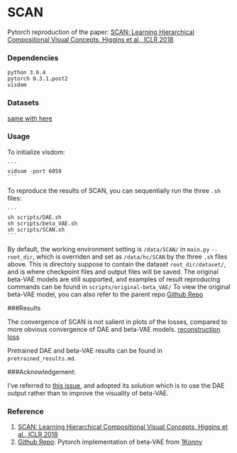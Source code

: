 # SCAN
Pytorch reproduction of the paper:
[SCAN: Learning Hierarchical Compositional Visual Concepts, Higgins et al., ICLR 2018]

### Dependencies
```
python 3.6.4
pytorch 0.3.1.post2
visdom
```

### Datasets
[same with here]

### Usage
To initialize visdom:

    ```
    vidsom -port 6059
    ```

To reproduce the results of SCAN, you can sequentially run the three `.sh` files:

    ```
    sh scripts/DAE.sh
    sh scripts/beta_VAE.sh
    sh scripts/SCAN.sh
    ```

By default, the working environment setting is `/data/SCAN/` in `main.py` `--root_dir`, which is overriden and set as `/data/hc/SCAN` by the three `.sh` files above.
This is directory suppose to contain the dataset `root_dir/dataset/`, and is where checkpoint files and output files will be saved.
The original beta-VAE models are still supported, and examples of result reproducing commands can be found in `scripts/original-beta_VAE/`
To view the original beta-VAE model, you can also refer to the parent repo [Github Repo](https://github.com/1Konny/Beta-VAE)

###Results

The convergence of SCAN is not salient in plots of the losses, compared to more obvious convergence of DAE and beta-VAE models.
[reconstruction loss](results/SCAN/recon.png)

Pretrained DAE and beta-VAE results can be found in `pretrained_results.md`.

###Acknowledgement:

I've referred to [this issue](https://github.com/miyosuda/scan/issues/1), and adopted its solution which is to use the DAE output rather than to improve the visuality of beta-VAE.

### Reference
1. [SCAN: Learning Hierarchical Compositional Visual Concepts, Higgins et al., ICLR 2018]
2. [Github Repo]: Pytorch implementation of beta-VAE from [1Konny](https://github.com/1Konny)

[SCAN: Learning Hierarchical Compositional Visual Concepts, Higgins et al., ICLR 2018]: https://arxiv.org/abs/1707.03389
[Github Repo]: https://github.com/1Konny/Beta-VAE 
[same with here]: https://github.com/1Konny/FactorVAE 
